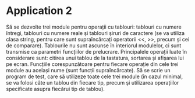 # Application 2
Să se dezvolte trei module pentru operații cu tablouri: tablouri
cu numere întregi, tablouri cu numere reale și tablouri șiruri de caractere (se va utiliza
clasa string, pentru care sunt supraîncărcați operatorii <<, >>, precum și cei de
comparare). Tablourile nu sunt ascunse în interiorul modulelor, ci sunt transmise ca
parametri funcțiilor de prelucrare. Principalele operații luate în considerare sunt: citirea 
unui tablou de la tastatura, sortarea și afișarea lui pe ecran. Funcțiile corespunzătoare
pentru fiecare operație din cele trei module au același nume (sunt funcții supraîncărcate).
Să se scrie un program de test, care să utilizeze toate cele trei module (în cazul minimal,
se va folosi câte un tablou din fiecare tip, precum și utilizarea operațiilor specificate
asupra fiecărui tip de tablou).

